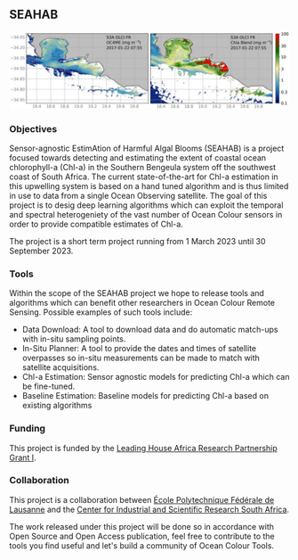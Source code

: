 ## SEAHAB

![An Overview Image of algal blooms](https://github.com/SEAHAB/.github/blob/main/profile/blooms.png?raw=true)

### Objectives

Sensor-agnostic EstimAtion of Harmful Algal Blooms (SEAHAB) is a project focused towards detecting and estimating the extent of coastal ocean chlorophyll-a (Chl-a) in the Southern Bengeula system off the southwest coast of South Africa. The current state-of-the-art for Chl-a estimation in this upwelling system is based on a hand tuned algorithm and is thus limited in use to data from a single Ocean Observing satellite. The goal of this project is to desig deep learning algorithms which can exploit the temporal and spectral heterogeniety of the vast number of Ocean Colour sensors in order to provide compatible estimates of Chl-a. 

The project is a short term project running from 1 March 2023 until 30 September 2023.

### Tools

Within the scope of the SEAHAB project we hope to release tools and algorithms which can benefit other researchers in Ocean Colour Remote Sensing. Possible examples of such tools include:

- Data Download: A tool to download data and do automatic match-ups with in-situ sampling points.
- In-Situ Planner: A tool to provide the dates and times of satellite overpasses so in-situ measurements can be made to match with satellite acquisitions.
- Chl-a Estimation: Sensor agnostic models for predicting Chl-a which can be fine-tuned.
- Baseline Estimation: Baseline models for predicting Chl-a based on existing algorithms

### Funding

This project is funded by the [Leading House Africa Research Partnership Grant I](https://www.swisstph.ch/en/research/leading-house-africa/).

### Collaboration

This project is a collaboration between [École Polytechnique Fédérale de Lausanne](https://www.epfl.ch/labs/eceo/) and the [Center for Industrial and Scientific Research South Africa](https://www.csir.co.za/earth-observation-research-group).

The work released under this project will be done so in accordance with Open Source and Open Access publication, feel free to contribute to the tools you find useful and let's build a community of Ocean Colour Tools.
